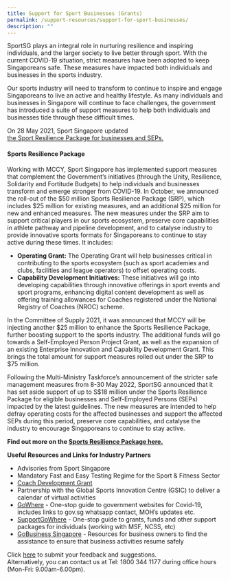 ```yaml
---
title: Support for Sport Businesses (Grants)
permalink: /support-resources/support-for-sport-businesses/
description: ""
---
```


SportSG plays an integral role in nurturing resilience and inspiring individuals, and the larger society to live better through sport. With the current COVID-19 situation, strict measures have been adopted to keep Singaporeans safe. These measures have impacted both individuals and businesses in the sports industry.

Our sports industry will need to transform to continue to inspire and engage Singaporeans to live an active and healthy lifestyle. As many individuals and businesses in Singapore will continue to face challenges, the government has introduced a suite of support measures to help both individuals and businesses tide through these difficult times.

On 28 May 2021, Sport Singapore updated <br>[the Sport Resilience Package for businesses and SEPs.](https://www.sportsingapore.gov.sg/Newsroom/Media-Releases/2021/May/SportSG-updates-Sport-Resilience-Package-for-businesses-and-SEPs)

#### **Sports Resilience Package**
Working with MCCY, Sport Singapore has implemented support measures that complement the Government’s initiatives (through the Unity, Resilience, Solidarity and Fortitude Budgets) to help individuals and businesses transform and emerge stronger from COVID-19. In October, we announced the roll-out of the $50 million Sports Resilience Package (SRP), which includes $25 million for existing measures, and an additional $25 million for new and enhanced measures. The new measures under the SRP aim to support critical players in our sports ecosystem, preserve core capabilities in athlete pathway and pipeline development, and to catalyse industry to provide innovative sports formats for Singaporeans to continue to stay active during these times. It includes:

*   **Operating Grant:** The Operating Grant will help businesses critical in contributing to the sports ecosystem (such as sport academies and clubs, facilities and league operators) to offset operating costs.
*   **Capability Development Initiatives:** These initiatives will go into developing capabilities through innovative offerings in sport events and sport programs, enhancing digital content development as well as offering training allowances for Coaches registered under the National Registry of Coaches (NROC) scheme.

In the Committee of Supply 2021, it was announced that MCCY will be injecting another $25 million to enhance the Sports Resilience Package, further boosting support to the sports industry. The additional funds will go towards a Self-Employed Person Project Grant, as well as the expansion of an existing Enterprise Innovation and Capability Development Grant. This brings the total amount for support measures rolled out under the SRP to $75 million.

Following the Multi-Ministry Taskforce’s announcement of the stricter safe management measures from 8-30 May 2022, SportSG announced that it has set aside support of up to S$18 million under the Sports Resilience Package for eligible businesses and Self-Employed Persons (SEPs) impacted by the latest guidelines. The new measures are intended to help defray operating costs for the affected businesses and support the affected SEPs during this period, preserve core capabilities, and catalyse the industry to encourage Singaporeans to continue to stay active.
  
**Find out more on the [Sports Resilience Package here.](https://circle.myactivesg.com/industry/support/sports-resilience-package?utm_campaign=Sports%20Resilience%20Package&utm_source=sportsg-corp&utm_medium=website)**

**Useful Resources and Links for Industry Partners**
*   Advisories from Sport Singapore
*   Mandatory Fast and Easy Testing Regime for the Sport & Fitness Sector
*   [Coach Development Grant](https://www.sportsingapore.gov.sg/athletes-coaches/coaches-corner/funding/coach-development-grant)
*   Partnership with the Global Sports Innovation Centre (GSIC) to deliver a calendar of virtual activities
*   [GoWhere](https://www.gowhere.gov.sg/) \- One-stop guide to government websites for Covid-19, includes links to gov.sg whatsapp contact, MOH’s updates etc.
*   [SupportGoWhere](https://www.supportgowhere.gov.sg/) \- One-stop guide to grants, funds and other support packages for individuals (working with MSF, NCSS, etc)
*   [GoBusiness Singapore](https://www.gobusiness.gov.sg/) \- Resources for business owners to find the assistance to ensure that business activities resume safely 

Click [here](https://members.myactivesg.com/feedback) to submit your feedback and suggestions.  
Alternatively, you can contact us at Tel: 1800 344 1177 during office hours (Mon-Fri: 9.00am-6.00pm).
